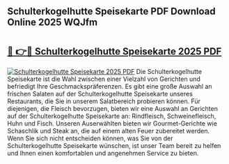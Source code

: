 ## Schulterkogelhutte Speisekarte PDF Download Online 2025 WQJfm

# <h2><a href="http://gcebud5.nevu.top/?p=Schulterkogelhutte+Speisekarte">🔗 👉🔴 Schulterkogelhutte Speisekarte 2025 PDF</a></h2>

[![Schulterkogelhutte Speisekarte 2025 PDF](https://i.imgur.com/dBaPXMq.png)](http://gcebud5.nevu.top/?p=Schulterkogelhutte+Speisekarte)
Die Schulterkogelhutte Speisekarte ist die Wahl zwischen einer Vielzahl von Gerichten und befriedigt Ihre Geschmackspräferenzen. Es gibt eine große Auswahl an frischen Salaten auf der Schulterkogelhutte Speisekarte unseres Restaurants, die Sie in unserem Salatbereich probieren können. Für diejenigen, die Fleisch bevorzugen, bieten wir eine Auswahl an Gerichten auf der Schulterkogelhutte Speisekarte an: Rindfleisch, Schweinefleisch, Huhn und Fisch. Unseren Auserwählten bieten wir Gourmet-Gerichte wie Schaschlik und Steak an, die auf einem alten Feuer zubereitet werden. Wenn Sie sich nicht entscheiden können, was Sie von der Schulterkogelhutte Speisekarte wünschen, ist unser Team bereit zu helfen und Ihnen einen komfortablen und angenehmen Service zu bieten.
